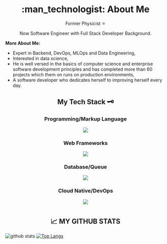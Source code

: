 <h1 align="center">:man_technologist: About Me </h1>
<p align="center">Former Physicist ⚛️<p>
<p align="center">Now Software Engineer with Full Stack Developer Background.

**More About Me:**

* Expert in Backend, DevOps, MLOps and Data Engineering,
* Interested in data science,
* He is well versed in the basics of computer science and enterprise software development principles and has completed more than 60 projects which them on runs on production environments,
* A software developer who dedicates herself to improving herself every day.
<p>



<h2 align="center"> My Tech Stack 🗝 </h2>

<h3 align="center"> Programming/Markup Language </h3>

<p align="center">
  <a href="https://skillicons.dev">
    <img src="https://skillicons.dev/icons?i=go,java,scala,py,bash,powershell,cs,cpp,js,ts,html,css" />
  </a>
</p>

<h3 align="center">Web Frameworks </h3>

<p align="center">
  <a href="https://skillicons.dev">
    <img src="https://skillicons.dev/icons?i=spring,django,dotnet,angular,fastapi,flask" />
  </a>
</p>

<h3 align="center">Database/Queue </h3>

<p align="center">
  <a href="https://skillicons.dev">
    <img src="https://skillicons.dev/icons?i=cassandra,elasticsearch,mongodb,mysql,postgres,redis,kafka,rabbitmq,hibernate,sqlite" />
  </a>
</p>

<h3 align="center">Cloud Native/DevOps </h3>

<p align="center">
  <a href="https://skillicons.dev">
    <img src="https://skillicons.dev/icons?i=docker,kubernetes,ansible,aws,azure,gcp,git,githubactions,gitlab,jenkins,maven,cmake,nginx,prometheus,grafana&perline=8" />
  </a>
</p>



<h1 align="center">
  <h2 align="center">📈 MY GITHUB STATS </h2>

![github stats](https://github-readme-stats.vercel.app/api?username=ctolon&show_icons=true&theme=tokyonight)
[![Top Langs](https://github-readme-stats.vercel.app/api/top-langs/?username=ctolon&layout=compact)](https://github.com/anuraghazra/github-readme-stats)
  
  </h1>
  <br></br>
